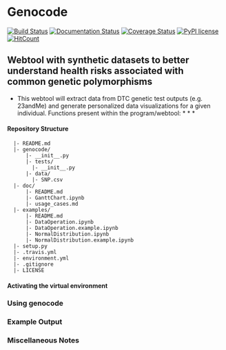 # Genocode
[![Build Status](https://travis-ci.org/Genes-N-Risks/genocode.svg?branch=master)](https://travis-ci.org/Genes-N-Risks/genocode)
[![Documentation Status](https://readthedocs.org/projects/genocode/badge/?version=latest)](https://genocode.readthedocs.io/en/latest/?badge=latest)
[![Coverage Status](https://coveralls.io/repos/github/Genes-N-Risks/genocode/badge.svg?branch=master)](https://coveralls.io/github/Genes-N-Risks/genocode?branch=master)
[![PyPI license](https://img.shields.io/pypi/l/ansicolortags.svg)](https://pypi.python.org/pypi/ansicolortags/)
[![HitCount](http://hits.dwyl.com/Genes-N-Risks/genocode.svg)](http://hits.dwyl.com/Genes-N-Risks/genocode)
## Webtool with synthetic datasets to better understand health risks associated with common genetic polymorphisms
* This webtool will extract data from DTC genetic test outputs (e.g. 23andMe) and generate personalized data visualizations for a given individual.
Functions present within the program/webtool:
  *
  *
  *


#### Repository Structure
```
  |- README.md
  |- genocode/
      |- __init__.py
      |- tests/
        |- __init__.py
      |- data/
        |- SNP.csv
  |- doc/
      |- README.md
      |- GanttChart.ipynb
      |- usage_cases.md
  |- examples/
      |- README.md
      |- DataOperation.ipynb
      |- DataOperation.example.ipynb
      |- NormalDistribution.ipynb
      |- NormalDistribution.example.ipynb
  |- setup.py
  |- .travis.yml
  |- environment.yml
  |- .gitignore
  |- LICENSE

```

#### Activating the virtual environment

### Using genocode

### Example Output

### Miscellaneous Notes
